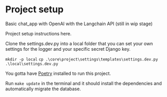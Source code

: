 # Project setup

Basic chat_app with OpenAI with the Langchain API
(still in wip stage)

Project setup instructions here.

Clone the settings.dev.py into a local folder that you can set your own settings for the logger and your specific secret Django key.

`mkdir -p local`
`cp .\core\project\settings\templates\settings.dev.py .\local\settings.dev.py`

You gotta have [Poetry](https://python-poetry.org/) installed to run this project.

Run `make update` in the terminal and it should install the dependencies and automatically migrate the database.
